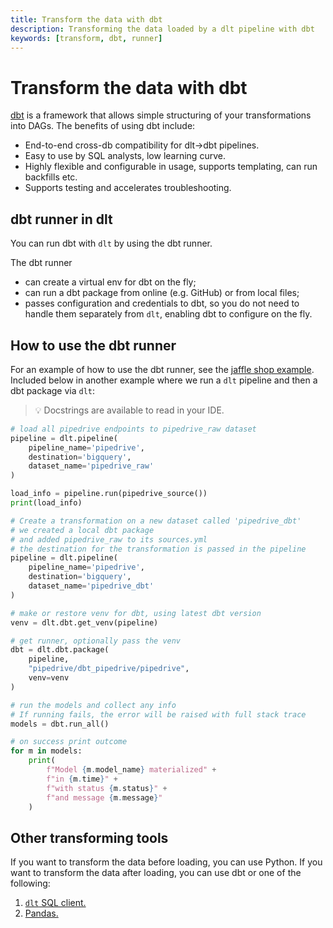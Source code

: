 ```yaml
---
title: Transform the data with dbt
description: Transforming the data loaded by a dlt pipeline with dbt
keywords: [transform, dbt, runner]
---
```


# Transform the data with dbt

[dbt](https://github.com/dbt-labs/dbt-core) is a framework that allows simple structuring of your transformations into DAGs. The benefits of
using dbt include:

- End-to-end cross-db compatibility for dlt→dbt pipelines.
- Easy to use by SQL analysts, low learning curve.
- Highly flexible and configurable in usage, supports templating, can run backfills etc.
- Supports testing and accelerates troubleshooting.

## dbt runner in dlt

You can run dbt with `dlt` by using the dbt runner.

The dbt runner

- can create a virtual env for dbt on the fly;
- can run a dbt package from online (e.g. GitHub) or from local files;
- passes configuration and credentials to dbt, so you do not need to handle them separately from
  `dlt`, enabling dbt to configure on the fly.

## How to use the dbt runner

For an example of how to use the dbt runner, see the
[jaffle shop example](https://github.com/dlt-hub/dlt/blob/devel/docs/examples/archive/dbt_run_jaffle.py).
Included below in another example where we run a `dlt` pipeline and then a dbt package via `dlt`:

> 💡 Docstrings are available to read in your IDE.

```python
# load all pipedrive endpoints to pipedrive_raw dataset
pipeline = dlt.pipeline(
    pipeline_name='pipedrive',
    destination='bigquery',
    dataset_name='pipedrive_raw'
)

load_info = pipeline.run(pipedrive_source())
print(load_info)

# Create a transformation on a new dataset called 'pipedrive_dbt'
# we created a local dbt package
# and added pipedrive_raw to its sources.yml
# the destination for the transformation is passed in the pipeline
pipeline = dlt.pipeline(
    pipeline_name='pipedrive',
    destination='bigquery',
    dataset_name='pipedrive_dbt'
)

# make or restore venv for dbt, using latest dbt version
venv = dlt.dbt.get_venv(pipeline)

# get runner, optionally pass the venv
dbt = dlt.dbt.package(
    pipeline,
    "pipedrive/dbt_pipedrive/pipedrive",
    venv=venv
)

# run the models and collect any info
# If running fails, the error will be raised with full stack trace
models = dbt.run_all()

# on success print outcome
for m in models:
    print(
        f"Model {m.model_name} materialized" +
        f"in {m.time}" +
        f"with status {m.status}" +
        f"and message {m.message}"
    )
```

## Other transforming tools

If you want to transform the data before loading, you can use Python. If you want to transform the
data after loading, you can use dbt or one of the following:

1. [`dlt` SQL client.](sql.md)
1. [Pandas.](pandas.md)

